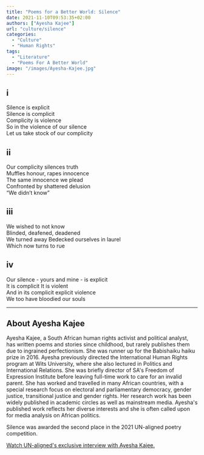 ```yaml
---
title: "Poems for a Better World: Silence"
date: 2021-11-10T09:53:35+02:00
authors: ["Ayesha Kajee"]
url: "culture/silence"
categories: 
  - "Culture"
  - "Human Rights"
tags: 
  - "Literature"
  - "Poems For A Better World"
image: "/images/Ayesha-Kajee.jpg"
---
```


## i

Silence is explicit  
Silence is complicit  
Complicity is violence  
So in the violence of our silence  
Let us take stock of our complicity 

## ii  
Our complicity silences truth  
Muffles honour, rapes innocence  
The same innocence we plead  
Confronted by shattered delusion  
“We didn’t know” 

## iii  
We wished to not know  
Blinded, deafened, deadened  
We turned away Bedecked ourselves in laurel  
Which now turns to rue 

## iv  
Our silence - yours and mine - is explicit  
It is complicit It is violent  
And in its complicit explicit violence  
We too have bloodied our souls

* * *

## About Ayesha Kajee

Ayesha Kajee, a South African human rights activist and political analyst, has written poems and stories since childhood, but rarely publishes them due to ingrained perfectionism. She was runner up for the Babishaiku haiku prize in 2016. Ayesha previously directed the International Human Rights program at Wits University, where she also lectured in Politics and International Relations. She was briefly director of SA's Freedom of Expression Institute before leaving full-time work to care for an invalid parent. She has worked and travelled in many African countries, with a special research focus on electoral and parliamentary democracy, gender justice, transitional justice and gender rights. Her research work has been widely published in academic circles as well as mainstream media. Ayesha's published work reflects her diverse interests and she is often called upon for media analysis on African politics.

Silence was awarded the second place in the 2021 UN-aligned poetry competition.

[Watch UN-aligned's exclusive interview with Ayesha Kajee.](https://un-aligned.org/interview/ayesha-kajee-on-her-poem-silence/)
